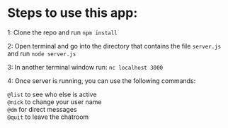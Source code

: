 # Steps to use this app:
1: Clone the repo and run ```npm install```

2: Open terminal  and go into the directory that contains the file ```server.js``` and run ```node server.js```

3: In another terminal window run:
```nc localhost 3000```

4: Once server is running, you can use the following commands:

```@list``` to see who else is active\
```@nick``` to change your user name\
```@dm``` for direct messages\
```@quit``` to leave the chatroom

